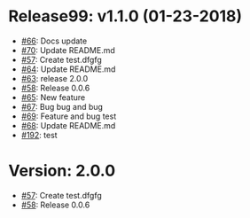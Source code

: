 # Release99: v1.1.0 (01-23-2018)

* [#66](https://github.com/saadmk11/test/pull/66): Docs update
* [#70](https://github.com/saadmk11/test/pull/70): Update README.md
* [#57](https://github.com/saadmk11/test/pull/57): Create test.dfgfg
* [#64](https://github.com/saadmk11/test/pull/64): Update README.md
* [#63](https://github.com/saadmk11/test/pull/63): release 2.0.0
* [#58](https://github.com/saadmk11/test/pull/58): Release 0.0.6
* [#65](https://github.com/saadmk11/test/pull/65): New feature
* [#67](https://github.com/saadmk11/test/pull/67): Bug bug and bug
* [#69](https://github.com/saadmk11/test/pull/69): Feature and bug test
* [#68](https://github.com/saadmk11/test/pull/68): Update README.md
* [#192](https://github.com/saadmk11/test/pull/192): test


Version: 2.0.0
==============

* [#57](https://github.com/saadmk11/test/pull/57): Create test.dfgfg
* [#58](https://github.com/saadmk11/test/pull/58): Release 0.0.6
